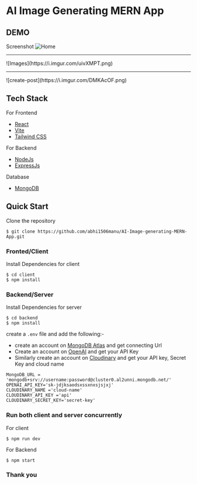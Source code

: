 # AI Image Generating MERN App

## DEMO
Screenshot
![Home](https://i.imgur.com/pkg4IDN.png)
<hr>
![Images](https://i.imgur.com/uivXMPT.png)
<hr>
![create-post](https://i.imgur.com/DMKAcOF.png)

## Tech Stack
For Frontend
* [React](https://legacy.reactjs.org/docs/hello-world.html)
* [Vite](https://vitejs.dev/)
* [Tailwind CSS](https://tailwindcss.com/docs/installation)

For Backend
* [NodeJs](https://nodejs.org/en/docs/guides)
* [ExpressJs](https://expressjs.com/en/starter/installing.html)

Database
* [MongoDB](https://www.mongodb.com/docs/manual/introduction/)

## Quick Start
Clone the repository
```
$ git clone https://github.com/abhi1506manu/AI-Image-generating-MERN-App.git

```

### Fronted/Client
Install Dependencies for client
```
$ cd client
$ npm install
```

### Backend/Server 
Install Dependencies for server
```
$ cd backend
$ npm install
```

create a ``.env`` file and add the following:-

- create an account on [MongoDB Atlas](https://www.mongodb.com/atlas/database) and get   connecting Url
- Create an account on [OpenAI](https://openai.com/) and get your API Key
- Similarly create an account on [Cloudinary](https://cloudinary.com/) and get your API key, Secret Key and cloud name

```
MongoDB_URL = 'mongodb+srv://username:password@cluster0.al2unni.mongodb.net/'
OPENAI_API_KEY='sk-jdjksaodsxssxnxsjsjxj'
CLOUDINARY_NAME ='cloud-name'
CLOUDINARY_API_KEY ='api'
CLOUDINARY_SECRET_KEY='secret-key'

```

### Run both client and server concurrently
For client
```
$ npm run dev
```
For Backend

```
$ npm start
```
### Thank you
